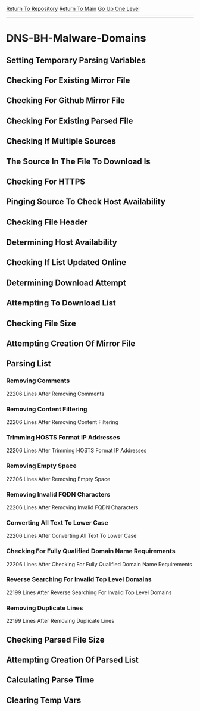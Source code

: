 [Return To Repository](https://github.com/deathbybandaid/piholeparser/)
[Return To Main](https://github.com/deathbybandaid/piholeparser/blob/master/RecentRunLogs/Mainlog.md)
[Go Up One Level](https://github.com/deathbybandaid/piholeparser/blob/master/RecentRunLogs/TopLevelScripts/30-Processing-External-Blacklists.md)
____________________________________
# DNS-BH-Malware-Domains
## Setting Temporary Parsing Variables
## Checking For Existing Mirror File
## Checking For Github Mirror File
## Checking For Existing Parsed File
## Checking If Multiple Sources
## The Source In The File To Download Is
## Checking For HTTPS
## Pinging Source To Check Host Availability
## Checking File Header
## Determining Host Availability
## Checking If List Updated Online
## Determining Download Attempt
## Attempting To Download List
## Checking File Size
## Attempting Creation Of Mirror File
## Parsing List
### Removing Comments
22206 Lines After Removing Comments
### Removing Content Filtering
22206 Lines After Removing Content Filtering
### Trimming HOSTS Format IP Addresses
22206 Lines After Trimming HOSTS Format IP Addresses
### Removing Empty Space
22206 Lines After Removing Empty Space
### Removing Invalid FQDN Characters
22206 Lines After Removing Invalid FQDN Characters
### Converting All Text To Lower Case
22206 Lines After Converting All Text To Lower Case
### Checking For Fully Qualified Domain Name Requirements
22206 Lines After Checking For Fully Qualified Domain Name Requirements
### Reverse Searching For Invalid Top Level Domains
22199 Lines After Reverse Searching For Invalid Top Level Domains
### Removing Duplicate Lines
22199 Lines After Removing Duplicate Lines
## Checking Parsed File Size
## Attempting Creation Of Parsed List
## Calculating Parse Time
## Clearing Temp Vars
